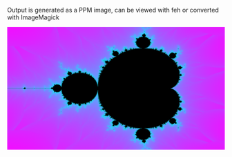 Output is generated as a PPM image, can be viewed with feh or converted with ImageMagick

![Screenshot](out.png)

